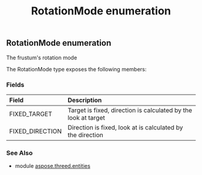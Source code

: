 ﻿---
title: RotationMode enumeration
second_title: Aspose.3D for Python via .NET API References
description: 
type: docs
weight: 670
url: /python-net/aspose.threed.entities/rotationmode/
is_root: false
---

## RotationMode enumeration

The frustum's rotation mode



The RotationMode type exposes the following members:

### Fields
| Field | Description |
| :- | :- |
| FIXED_TARGET | Target is fixed, direction is calculated by the look at target |
| FIXED_DIRECTION | Direction is fixed, look at is calculated by the direction |



### See Also
* module [aspose.threed.entities](..)
